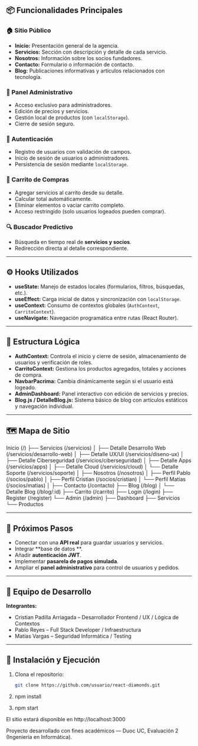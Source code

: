 ## 📦 Funcionalidades Principales

### 🏠 Sitio Público
- **Inicio:** Presentación general de la agencia.
- **Servicios:** Sección con descripción y detalle de cada servicio.
- **Nosotros:** Información sobre los socios fundadores.
- **Contacto:** Formulario o información de contacto.
- **Blog:** Publicaciones informativas y artículos relacionados con tecnología.

### 💼 Panel Administrativo
- Acceso exclusivo para administradores.
- Edición de precios y servicios.
- Gestión local de productos (con `localStorage`).
- Cierre de sesión seguro.

### 👥 Autenticación
- Registro de usuarios con validación de campos.
- Inicio de sesión de usuarios o administradores.
- Persistencia de sesión mediante `localStorage`.

### 🛒 Carrito de Compras
- Agregar servicios al carrito desde su detalle.
- Calcular total automáticamente.
- Eliminar elementos o vaciar carrito completo.
- Acceso restringido (solo usuarios logeados pueden comprar).

### 🔍 Buscador Predictivo
- Búsqueda en tiempo real de **servicios y socios**.
- Redirección directa al detalle correspondiente.

---

## ⚙️ Hooks Utilizados

- **useState:** Manejo de estados locales (formularios, filtros, búsquedas, etc.).
- **useEffect:** Carga inicial de datos y sincronización con `localStorage`.
- **useContext:** Consumo de contextos globales (`AuthContext`, `CarritoContext`).
- **useNavigate:** Navegación programática entre rutas (React Router).

---

## 🧠 Estructura Lógica

- **AuthContext:** Controla el inicio y cierre de sesión, almacenamiento de usuarios y verificación de roles.
- **CarritoContext:** Gestiona los productos agregados, totales y acciones de compra.
- **NavbarPacrima:** Cambia dinámicamente según si el usuario está logeado.
- **AdminDashboard:** Panel interactivo con edición de servicios y precios.
- **Blog.js / DetalleBlog.js:** Sistema básico de blog con artículos estáticos y navegación individual.

---

## 🗺️ Mapa de Sitio

Inicio (/)
├── Servicios (/servicios)
│ ├── Detalle Desarrollo Web (/servicios/desarrollo-web)
│ ├── Detalle UX/UI (/servicios/diseno-ux)
│ ├── Detalle Ciberseguridad (/servicios/ciberseguridad)
│ ├── Detalle Apps (/servicios/apps)
│ ├── Detalle Cloud (/servicios/cloud)
│ └── Detalle Soporte (/servicios/soporte)
│
├── Nosotros (/nosotros)
│ ├── Perfil Pablo (/socios/pablo)
│ ├── Perfil Cristian (/socios/cristian)
│ └── Perfil Matías (/socios/matias)
│
├── Contacto (/contacto)
├── Blog (/blog)
│ └── Detalle Blog (/blog/:id)
├── Carrito (/carrito)
├── Login (/login)
├── Register (/register)
└── Admin (/admin)
├── Dashboard
├── Servicios
└── Productos


---

## 🔧 Próximos Pasos

- Conectar con una **API real** para guardar usuarios y servicios.
- Integrar **base de datos **.
- Añadir **autenticación JWT**.
- Implementar **pasarela de pagos simulada**.
- Ampliar el **panel administrativo** para control de usuarios y pedidos.

---

## 👥 Equipo de Desarrollo

**Integrantes:**
- Cristian Padilla Arriagada – Desarrollador Frontend / UX / Lógica de Contextos
- Pablo Reyes – Full Stack Developer / Infraestructura
- Matías Vargas – Seguridad Informática / Testing

---

## 🏁 Instalación y Ejecución

1. Clona el repositorio:
   ```bash
   git clone https://github.com/usuario/react-diamonds.git

2.
    npm install

3.
    npm start

El sitio estará disponible en http://localhost:3000

Proyecto desarrollado con fines académicos — Duoc UC, Evaluación 2 (Ingeniería en Informática).